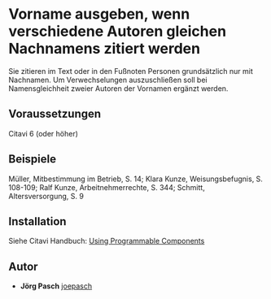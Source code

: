 # Vorname ausgeben, wenn verschiedene Autoren gleichen Nachnamens zitiert werden

Sie zitieren im Text oder in den Fußnoten Personen grundsätzlich nur mit Nachnamen. Um Verwechselungen auszuschließen soll bei Namensgleichheit zweier Autoren der Vornamen ergänzt werden.

## Voraussetzungen
Citavi 6 (oder höher)

## Beispiele

Müller, Mitbestimmung im Betrieb, S. 14; Klara Kunze, Weisungsbefugnis, S. 108-109; Ralf Kunze, Arbeitnehmerrechte, S. 344; Schmitt, Altersversorgung, S. 9

## Installation
Siehe Citavi Handbuch: [Using Programmable Components](https://www.citavi.com/programmable_components)

## Autor

* **Jörg Pasch** [joepasch](https://github.com/joepasch)
